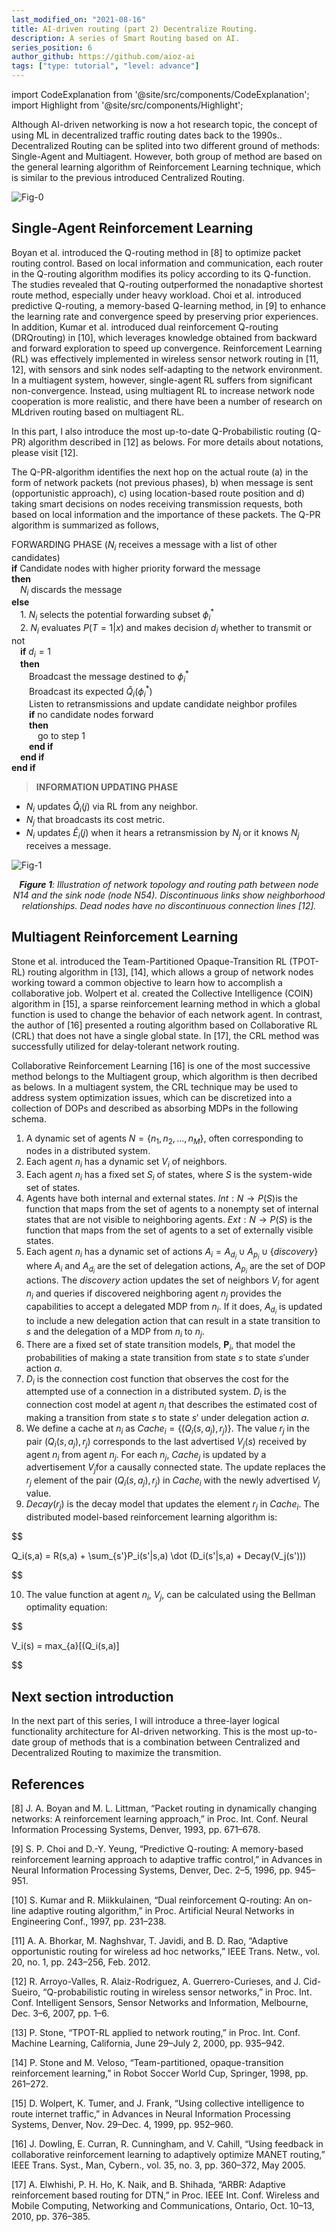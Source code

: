 ```yaml
---
last_modified_on: "2021-08-16"
title: AI-driven routing (part 2) Decentralize Routing.
description: A series of Smart Routing based on AI.
series_position: 6
author_github: https://github.com/aioz-ai
tags: ["type: tutorial", "level: advance"]
---
```


import CodeExplanation from '@site/src/components/CodeExplanation';
import Highlight from '@site/src/components/Highlight';

Although AI-driven networking is now a hot research topic, the concept of using ML in decentralized traffic routing dates back to the 1990s.. Decentralized Routing can be splited into two different ground of methods: Single-Agent and Multiagent. However, both group of method are based on the general learning algorithm of Reinforcement Learning technique, which is similar to the previous introduced Centralized Routing.

![Fig-0](https://vision.aioz.io/f/ce0c34940f144eda900c/?dl=1)

## Single-Agent Reinforcement Learning
Boyan et al. introduced the Q-routing method in [8] to optimize packet routing control. Based on local information and communication, each router in the Q-routing algorithm modifies its policy according to its Q-function. The studies revealed that Q-routing outperformed the nonadaptive shortest route method, especially under heavy workload. Choi et al. introduced predictive Q-routing, a memory-based Q-learning method, in [9] to enhance the learning rate and convergence speed by preserving prior experiences. In addition, Kumar et al. introduced dual reinforcement Q-routing (DRQrouting) in [10], which leverages knowledge obtained from backward and forward exploration to speed up convergence. Reinforcement Learning (RL) was effectively implemented in wireless sensor network routing in [11, 12], with sensors and sink nodes self-adapting to the network environment. In a multiagent system, however, single-agent RL suffers from significant non-convergence. Instead, using multiagent RL to increase network node cooperation is more realistic, and there have been a number of research on MLdriven routing based on multiagent RL.

In this part, I also introduce the most up-to-date Q-Probabilistic routing (Q-PR) algorithm described in [12] as belows. For more details about notations, please visit [12].

The Q-PR-algorithm identifies the next hop on the actual route (a) in the form of network packets (not previous phases), b) when message is sent (opportunistic approach), c) using location-based route position  and d) taking smart decisions on nodes receiving transmission requests, both based on local information and the importance of these packets. The Q-PR algorithm is summarized as follows,

<Highlight name="Q-PR Algorithm" color="#0649c7">

FORWARDING PHASE ($N_i$ receives a message with a list of other candidates)<br/>
**if** Candidate nodes with higher priority forward the message<br/>
**then**<br/>
    &emsp;$N_i$ discards the message<br/>
**else**<br/>
    &emsp;1. $N_i$ selects the potential forwarding subset $\phi_{i}^{*}$ <br/>
    &emsp;2. $N_i$ evaluates $P(T = 1|x)$ and makes decision $d_i$ whether to transmit or not <br/>
    &emsp;**if** $d_i = 1$ <br/>
    &emsp;**then** <br/>
        &emsp;&emsp;Broadcast the message destined to $\phi_{i}^{*}$ <br/>
        &emsp;&emsp;Broadcast its expected $\hat{Q}_i(\phi_{i}^{*})$ <br/>
        &emsp;&emsp;Listen to retransmissions and update candidate neighbor profiles <br/>
        &emsp;&emsp;**if** no candidate nodes forward <br/>
        &emsp;&emsp;**then** <br/>
            &emsp;&emsp;&emsp;go to step 1 <br/>
        &emsp;&emsp;**end if** <br/>
    &emsp;**end if** <br/>
**end if**

</Highlight>

<CodeExplanation>

> **INFORMATION UPDATING PHASE**
* $N_i$ updates $\hat{Q}_i(j)$ via RL from any neighbor.
* $N_j$ that broadcasts its cost metric.
* $N_i$ updates $\hat{E}_i(j)$ when it hears a retransmission by $N_j$ or it knows $N_j$ receives a message.

</CodeExplanation>

![Fig-1](https://vision.aioz.io/f/ee20e0f1dbf047309d63/?dl=1)
*<center>**Figure 1**: Illustration of network topology and routing path between node N14 and the sink node (node N54). Discontinuous links show neighborhood relationships. Dead nodes have no discontinuous connection lines [12].</center>*
## Multiagent Reinforcement Learning
Stone et al. introduced the Team-Partitioned Opaque-Transition RL (TPOT-RL) routing algorithm in [13], [14], which allows a group of network nodes working toward a common objective to learn how to accomplish a collaborative job. Wolpert et al. created the Collective Intelligence (COIN) algorithm in [15], a sparse reinforcement learning method in which a global function is used to change the behavior of each network agent. In contrast, the author of [16] presented a routing algorithm based on Collaborative RL (CRL) that does not have a single global state. In [17], the CRL method was successfully utilized for delay-tolerant network routing.

Collaborative Reinforcement Learning [16] is one  of the most successive method belongs to the Multiagent group, which algorithm is then decribed as belows. In a multiagent system, the CRL technique may be used to address system optimization issues, which can be discretized into a collection of DOPs and described as absorbing MDPs in the following schema.

<Highlight name="CRL Algorithm" color="#0649c7">

1. A dynamic set of agents $N = \{n_1, n_2, ..., n_M\}$, often corresponding to nodes in a distributed system.
2. Each agent $n_i$ has a dynamic set $V_i$ of neighbors.
3. Each agent $n_i$ has a fixed set $S_i$ of states, where $S$ is the system-wide set of states.
4. Agents have both internal and external states.
$Int: N \rightarrow P(S)$is the function that maps from the set of agents to a nonempty set of internal states that are not visible to neighboring agents.
$Ext: N \rightarrow P(S)$  is the function that maps from the set of agents to a set of externally visible states.
5. Each agent $n_i$ has a dynamic set of actions
$A_i = A_{d_i} \cup A_{p_i} \cup  \{discovery\}$
where $A_i$ and $A_{d_i}$ are the set of delegation actions, $A_{p_i}$ are the set of DOP actions. The $discovery$ action updates the set of neighbors $V_i$ for agent $n_i$ and queries if discovered neighboring agent $n_j$ provides the capabilities to accept a delegated MDP from $n_i$. If it does, $A_{d_i}$ is updated to include a new delegation action that can result in a state transition to $s$ and the delegation of a MDP from $n_i$ to $n_j$.
6. There are a fixed set of state transition models, $\mathbf{P}_i$, that model the probabilities of making a state transition from state $s$ to state $s'$under action $a$.
7. $D_i$ is the connection cost function that observes the cost for the attempted use of a connection in a distributed system. $D_i$ is the connection cost model at agent $n_i$ that describes the estimated cost of making a transition from state $s$ to state $s'$ under delegation action $a$.
8. We define a cache at $n_i$ as $Cache_i  = \{(Q_i(s,a_j),r_j)\}$. The value $r_j$ in the pair $(Q_i(s,a_j),r_j)$ corresponds to the last advertised $V_j(s)$ received by agent $n_i$ from agent $n_j$. For each $n_j$, $Cache_j$ is updated by a advertisement $V_j$for a causally connected state. The update replaces the $r_j$ element of the pair $(Q_i(s,a_j),r_j)$ in $Cache_i$ with the newly advertised $V_j$ value.
9. $Decay(r_j)$ is the decay model that updates the element $r_j$ in $Cache_i$. The distributed model-based reinforcement learning algorithm is:

$$

Q_i(s,a) = R(s,a) + \sum_{s'}P_i(s'|s,a) \dot (D_i(s'|s,a) + Decay(V_j(s')))

$$

10. The value function at agent $n_i$, $V_j$, can be calculated using the Bellman optimality equation:

$$

V_i(s) = max_{a}[(Q_i(s,a)]

$$
</Highlight>

## Next section introduction
In the next part of this series, I will introduce a three-layer logical functionality architecture for AI-driven networking. This is the most up-to-date group of methods that is a combination between Centralized and Decentralized Routing to maximize the transmition.
## References
[8] J. A. Boyan and M. L. Littman, “Packet routing in dynamically changing networks: A reinforcement learning approach,” in Proc. Int. Conf. Neural Information Processing Systems, Denver, 1993, pp. 671–678.

[9] S. P. Choi and D.-Y. Yeung, “Predictive Q-routing: A memory-based reinforcement learning approach to adaptive traffic control,” in Advances in Neural Information Processing Systems, Denver, Dec. 2–5, 1996, pp. 945–951.

[10] S. Kumar and R. Miikkulainen, “Dual reinforcement Q-routing: An on-line adaptive routing algorithm,” in Proc. Artificial Neural Networks in Engineering Conf., 1997, pp. 231–238.

[11] A. A. Bhorkar, M. Naghshvar, T. Javidi, and B. D. Rao, “Adaptive opportunistic routing for wireless ad hoc networks,” IEEE Trans. Netw., vol. 20, no. 1, pp. 243–256, Feb. 2012.

[12] R. Arroyo-Valles, R. Alaiz-Rodriguez, A. Guerrero-Curieses, and J. Cid-Sueiro, “Q-probabilistic routing in wireless sensor networks,” in Proc. Int. Conf. Intelligent Sensors, Sensor Networks and Information, Melbourne, Dec. 3–6, 2007, pp. 1–6.

[13] P. Stone, “TPOT-RL applied to network routing,” in Proc. Int. Conf. Machine Learning, California, June 29–July 2, 2000, pp. 935–942.

[14] P. Stone and M. Veloso, “Team-partitioned, opaque-transition reinforcement learning,” in Robot Soccer World Cup, Springer, 1998, pp. 261–272.

[15] D. Wolpert, K. Tumer, and J. Frank, “Using collective intelligence to route internet traffic,” in Advances in Neural Information Processing Systems, Denver, Nov. 29–Dec. 4, 1999, pp. 952–960.

[16] J. Dowling, E. Curran, R. Cunningham, and V. Cahill, “Using feedback in collaborative reinforcement learning to adaptively optimize MANET routing,” IEEE Trans. Syst., Man, Cybern., vol. 35, no. 3, pp. 360–372, May 2005.

[17] A. Elwhishi, P. H. Ho, K. Naik, and B. Shihada, “ARBR: Adaptive reinforcement based routing for DTN,” in Proc. IEEE Int. Conf. Wireless and Mobile Computing, Networking and Communications, Ontario, Oct. 10–13, 2010, pp. 376–385.
